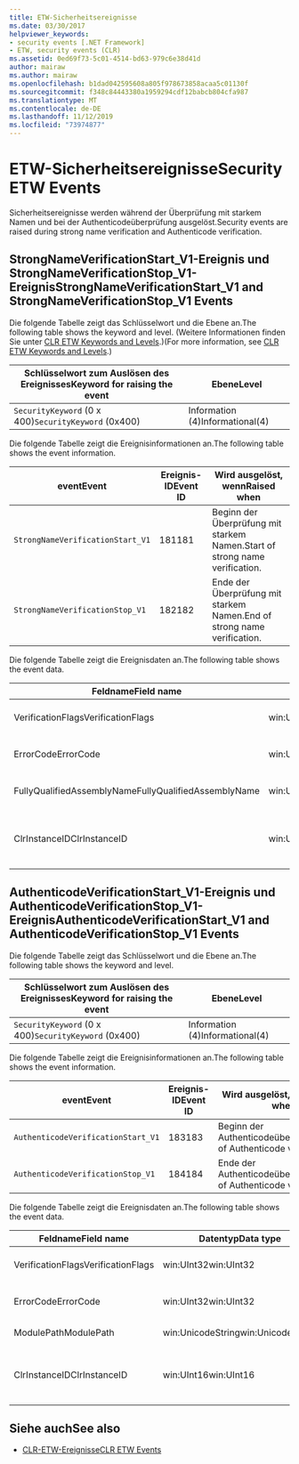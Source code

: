 ```yaml
---
title: ETW-Sicherheitsereignisse
ms.date: 03/30/2017
helpviewer_keywords:
- security events [.NET Framework]
- ETW, security events (CLR)
ms.assetid: 0ed69f73-5c01-4514-bd63-979c6e38d41d
author: mairaw
ms.author: mairaw
ms.openlocfilehash: b1dad042595608a805f978673858acaa5c01130f
ms.sourcegitcommit: f348c84443380a1959294cdf12babcb804cfa987
ms.translationtype: MT
ms.contentlocale: de-DE
ms.lasthandoff: 11/12/2019
ms.locfileid: "73974877"
---
```

# <a name="security-etw-events"></a><span data-ttu-id="9735d-102">ETW-Sicherheitsereignisse</span><span class="sxs-lookup"><span data-stu-id="9735d-102">Security ETW Events</span></span>

<span data-ttu-id="9735d-103">Sicherheitsereignisse werden während der Überprüfung mit starkem Namen und bei der Authenticodeüberprüfung ausgelöst.</span><span class="sxs-lookup"><span data-stu-id="9735d-103">Security events are raised during strong name verification and Authenticode verification.</span></span>  

## <a name="strongnameverificationstart_v1-and-strongnameverificationstop_v1-events"></a><span data-ttu-id="9735d-104">StrongNameVerificationStart_V1-Ereignis und StrongNameVerificationStop_V1-Ereignis</span><span class="sxs-lookup"><span data-stu-id="9735d-104">StrongNameVerificationStart_V1 and StrongNameVerificationStop_V1 Events</span></span>  
 <span data-ttu-id="9735d-105">Die folgende Tabelle zeigt das Schlüsselwort und die Ebene an.</span><span class="sxs-lookup"><span data-stu-id="9735d-105">The following table shows the keyword and level.</span></span> <span data-ttu-id="9735d-106">(Weitere Informationen finden Sie unter [CLR ETW Keywords and Levels](clr-etw-keywords-and-levels.md).)</span><span class="sxs-lookup"><span data-stu-id="9735d-106">(For more information, see [CLR ETW Keywords and Levels](clr-etw-keywords-and-levels.md).)</span></span>  
  
|<span data-ttu-id="9735d-107">Schlüsselwort zum Auslösen des Ereignisses</span><span class="sxs-lookup"><span data-stu-id="9735d-107">Keyword for raising the event</span></span>|<span data-ttu-id="9735d-108">Ebene</span><span class="sxs-lookup"><span data-stu-id="9735d-108">Level</span></span>|  
|-----------------------------------|-----------|  
|<span data-ttu-id="9735d-109">`SecurityKeyword` (0 x 400)</span><span class="sxs-lookup"><span data-stu-id="9735d-109">`SecurityKeyword` (0x400)</span></span>|<span data-ttu-id="9735d-110">Information (4)</span><span class="sxs-lookup"><span data-stu-id="9735d-110">Informational(4)</span></span>|  
  
 <span data-ttu-id="9735d-111">Die folgende Tabelle zeigt die Ereignisinformationen an.</span><span class="sxs-lookup"><span data-stu-id="9735d-111">The following table shows the event information.</span></span>  
  
|<span data-ttu-id="9735d-112">event</span><span class="sxs-lookup"><span data-stu-id="9735d-112">Event</span></span>|<span data-ttu-id="9735d-113">Ereignis-ID</span><span class="sxs-lookup"><span data-stu-id="9735d-113">Event ID</span></span>|<span data-ttu-id="9735d-114">Wird ausgelöst, wenn</span><span class="sxs-lookup"><span data-stu-id="9735d-114">Raised when</span></span>|  
|-----------|--------------|-----------------|  
|`StrongNameVerificationStart_V1`|<span data-ttu-id="9735d-115">181</span><span class="sxs-lookup"><span data-stu-id="9735d-115">181</span></span>|<span data-ttu-id="9735d-116">Beginn der Überprüfung mit starkem Namen.</span><span class="sxs-lookup"><span data-stu-id="9735d-116">Start of strong name verification.</span></span>|  
|`StrongNameVerificationStop_V1`|<span data-ttu-id="9735d-117">182</span><span class="sxs-lookup"><span data-stu-id="9735d-117">182</span></span>|<span data-ttu-id="9735d-118">Ende der Überprüfung mit starkem Namen.</span><span class="sxs-lookup"><span data-stu-id="9735d-118">End of strong name verification.</span></span>|  
  
 <span data-ttu-id="9735d-119">Die folgende Tabelle zeigt die Ereignisdaten an.</span><span class="sxs-lookup"><span data-stu-id="9735d-119">The following table shows the event data.</span></span>  
  
|<span data-ttu-id="9735d-120">Feldname</span><span class="sxs-lookup"><span data-stu-id="9735d-120">Field name</span></span>|<span data-ttu-id="9735d-121">Datentyp</span><span class="sxs-lookup"><span data-stu-id="9735d-121">Data type</span></span>|<span data-ttu-id="9735d-122">Beschreibung</span><span class="sxs-lookup"><span data-stu-id="9735d-122">Description</span></span>|  
|----------------|---------------|-----------------|  
|<span data-ttu-id="9735d-123">VerificationFlags</span><span class="sxs-lookup"><span data-stu-id="9735d-123">VerificationFlags</span></span>|<span data-ttu-id="9735d-124">win:UInt32</span><span class="sxs-lookup"><span data-stu-id="9735d-124">win:UInt32</span></span>|<span data-ttu-id="9735d-125">Die Überprüfungsflags.</span><span class="sxs-lookup"><span data-stu-id="9735d-125">The verification flags.</span></span>|  
|<span data-ttu-id="9735d-126">ErrorCode</span><span class="sxs-lookup"><span data-stu-id="9735d-126">ErrorCode</span></span>|<span data-ttu-id="9735d-127">win:UInt32</span><span class="sxs-lookup"><span data-stu-id="9735d-127">win:UInt32</span></span>|<span data-ttu-id="9735d-128">Der HResult-Fehlercode.</span><span class="sxs-lookup"><span data-stu-id="9735d-128">The HResult error code.</span></span>|  
|<span data-ttu-id="9735d-129">FullyQualifiedAssemblyName</span><span class="sxs-lookup"><span data-stu-id="9735d-129">FullyQualifiedAssemblyName</span></span>|<span data-ttu-id="9735d-130">win:UnicodeString</span><span class="sxs-lookup"><span data-stu-id="9735d-130">win:UnicodeString</span></span>|<span data-ttu-id="9735d-131">Der vollqualifizierte Assemblyname.</span><span class="sxs-lookup"><span data-stu-id="9735d-131">The fully qualified assembly name.</span></span>|  
|<span data-ttu-id="9735d-132">ClrInstanceID</span><span class="sxs-lookup"><span data-stu-id="9735d-132">ClrInstanceID</span></span>|<span data-ttu-id="9735d-133">win:UInt16</span><span class="sxs-lookup"><span data-stu-id="9735d-133">win:UInt16</span></span>|<span data-ttu-id="9735d-134">Eindeutige ID für die Instanz von CLR oder CoreCLR.</span><span class="sxs-lookup"><span data-stu-id="9735d-134">Unique ID for the instance of CLR or CoreCLR.</span></span>|  

## <a name="authenticodeverificationstart_v1-and-authenticodeverificationstop_v1-events"></a><span data-ttu-id="9735d-135">AuthenticodeVerificationStart_V1-Ereignis und AuthenticodeVerificationStop_V1-Ereignis</span><span class="sxs-lookup"><span data-stu-id="9735d-135">AuthenticodeVerificationStart_V1 and AuthenticodeVerificationStop_V1 Events</span></span>  
 <span data-ttu-id="9735d-136">Die folgende Tabelle zeigt das Schlüsselwort und die Ebene an.</span><span class="sxs-lookup"><span data-stu-id="9735d-136">The following table shows the keyword and level.</span></span>  
  
|<span data-ttu-id="9735d-137">Schlüsselwort zum Auslösen des Ereignisses</span><span class="sxs-lookup"><span data-stu-id="9735d-137">Keyword for raising the event</span></span>|<span data-ttu-id="9735d-138">Ebene</span><span class="sxs-lookup"><span data-stu-id="9735d-138">Level</span></span>|  
|-----------------------------------|-----------|  
|<span data-ttu-id="9735d-139">`SecurityKeyword` (0 x 400)</span><span class="sxs-lookup"><span data-stu-id="9735d-139">`SecurityKeyword` (0x400)</span></span>|<span data-ttu-id="9735d-140">Information (4)</span><span class="sxs-lookup"><span data-stu-id="9735d-140">Informational(4)</span></span>|  
  
 <span data-ttu-id="9735d-141">Die folgende Tabelle zeigt die Ereignisinformationen an.</span><span class="sxs-lookup"><span data-stu-id="9735d-141">The following table shows the event information.</span></span>  
  
|<span data-ttu-id="9735d-142">event</span><span class="sxs-lookup"><span data-stu-id="9735d-142">Event</span></span>|<span data-ttu-id="9735d-143">Ereignis-ID</span><span class="sxs-lookup"><span data-stu-id="9735d-143">Event ID</span></span>|<span data-ttu-id="9735d-144">Wird ausgelöst, wenn</span><span class="sxs-lookup"><span data-stu-id="9735d-144">Raised when</span></span>|  
|-----------|--------------|-----------------|  
|`AuthenticodeVerificationStart_V1`|<span data-ttu-id="9735d-145">183</span><span class="sxs-lookup"><span data-stu-id="9735d-145">183</span></span>|<span data-ttu-id="9735d-146">Beginn der Authenticodeüberprüfung.</span><span class="sxs-lookup"><span data-stu-id="9735d-146">Start of Authenticode verification.</span></span>|  
|`AuthenticodeVerificationStop_V1`|<span data-ttu-id="9735d-147">184</span><span class="sxs-lookup"><span data-stu-id="9735d-147">184</span></span>|<span data-ttu-id="9735d-148">Ende der Authenticodeüberprüfung.</span><span class="sxs-lookup"><span data-stu-id="9735d-148">End of Authenticode verification.</span></span>|  
  
 <span data-ttu-id="9735d-149">Die folgende Tabelle zeigt die Ereignisdaten an.</span><span class="sxs-lookup"><span data-stu-id="9735d-149">The following table shows the event data.</span></span>  
  
|<span data-ttu-id="9735d-150">Feldname</span><span class="sxs-lookup"><span data-stu-id="9735d-150">Field name</span></span>|<span data-ttu-id="9735d-151">Datentyp</span><span class="sxs-lookup"><span data-stu-id="9735d-151">Data type</span></span>|<span data-ttu-id="9735d-152">Beschreibung</span><span class="sxs-lookup"><span data-stu-id="9735d-152">Description</span></span>|  
|----------------|---------------|-----------------|  
|<span data-ttu-id="9735d-153">VerificationFlags</span><span class="sxs-lookup"><span data-stu-id="9735d-153">VerificationFlags</span></span>|<span data-ttu-id="9735d-154">win:UInt32</span><span class="sxs-lookup"><span data-stu-id="9735d-154">win:UInt32</span></span>|<span data-ttu-id="9735d-155">Die Überprüfungsflags.</span><span class="sxs-lookup"><span data-stu-id="9735d-155">The verification flags.</span></span>|  
|<span data-ttu-id="9735d-156">ErrorCode</span><span class="sxs-lookup"><span data-stu-id="9735d-156">ErrorCode</span></span>|<span data-ttu-id="9735d-157">win:UInt32</span><span class="sxs-lookup"><span data-stu-id="9735d-157">win:UInt32</span></span>|<span data-ttu-id="9735d-158">Der HResult-Fehlercode.</span><span class="sxs-lookup"><span data-stu-id="9735d-158">The HResult error code.</span></span>|  
|<span data-ttu-id="9735d-159">ModulePath</span><span class="sxs-lookup"><span data-stu-id="9735d-159">ModulePath</span></span>|<span data-ttu-id="9735d-160">win:UnicodeString</span><span class="sxs-lookup"><span data-stu-id="9735d-160">win:UnicodeString</span></span>|<span data-ttu-id="9735d-161">Der Modulpfad.</span><span class="sxs-lookup"><span data-stu-id="9735d-161">The module path.</span></span>|  
|<span data-ttu-id="9735d-162">ClrInstanceID</span><span class="sxs-lookup"><span data-stu-id="9735d-162">ClrInstanceID</span></span>|<span data-ttu-id="9735d-163">win:UInt16</span><span class="sxs-lookup"><span data-stu-id="9735d-163">win:UInt16</span></span>|<span data-ttu-id="9735d-164">Eindeutige ID für die Instanz von CLR oder CoreCLR.</span><span class="sxs-lookup"><span data-stu-id="9735d-164">Unique ID for the instance of CLR or CoreCLR.</span></span>|  
  
## <a name="see-also"></a><span data-ttu-id="9735d-165">Siehe auch</span><span class="sxs-lookup"><span data-stu-id="9735d-165">See also</span></span>

- [<span data-ttu-id="9735d-166">CLR-ETW-Ereignisse</span><span class="sxs-lookup"><span data-stu-id="9735d-166">CLR ETW Events</span></span>](clr-etw-events.md)
